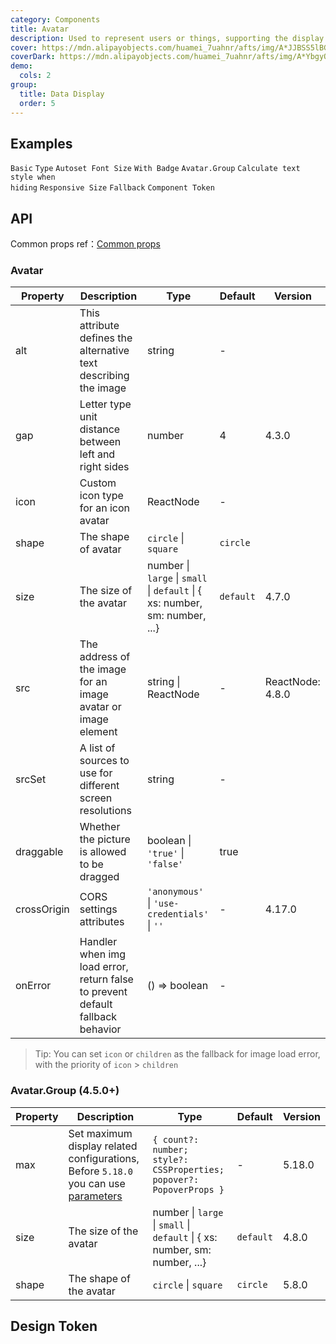 ```yaml
---
category: Components
title: Avatar
description: Used to represent users or things, supporting the display of images, icons, or characters.
cover: https://mdn.alipayobjects.com/huamei_7uahnr/afts/img/A*JJBSS5lBG4IAAAAAAAAAAAAADrJ8AQ/original
coverDark: https://mdn.alipayobjects.com/huamei_7uahnr/afts/img/A*YbgyQaRGz-UAAAAAAAAAAAAADrJ8AQ/original
demo:
  cols: 2
group:
  title: Data Display
  order: 5
---
```


## Examples

<!-- prettier-ignore -->
<code src="./demo/basic.tsx">Basic</code>
<code src="./demo/type.tsx">Type</code>
<code src="./demo/dynamic.tsx">Autoset Font Size</code>
<code src="./demo/badge.tsx">With Badge</code>
<code src="./demo/group.tsx">Avatar.Group</code>
<code src="./demo/toggle-debug.tsx" debug>Calculate text style when hiding</code>
<code src="./demo/responsive.tsx">Responsive Size</code>
<code src="./demo/fallback.tsx" debug>Fallback</code>
<code src="./demo/component-token.tsx" debug>Component Token</code>

## API

Common props ref：[Common props](/docs/react/common-props)

### Avatar

| Property | Description | Type | Default | Version |
| --- | --- | --- | --- | --- |
| alt | This attribute defines the alternative text describing the image | string | - |  |
| gap | Letter type unit distance between left and right sides | number | 4 | 4.3.0 |
| icon | Custom icon type for an icon avatar | ReactNode | - |  |
| shape | The shape of avatar | `circle` \| `square` | `circle` |  |
| size | The size of the avatar | number \| `large` \| `small` \| `default` \| { xs: number, sm: number, ...} | `default` | 4.7.0 |
| src | The address of the image for an image avatar or image element | string \| ReactNode | - | ReactNode: 4.8.0 |
| srcSet | A list of sources to use for different screen resolutions | string | - |  |
| draggable | Whether the picture is allowed to be dragged | boolean \| `'true'` \| `'false'` | true |  |
| crossOrigin | CORS settings attributes | `'anonymous'` \| `'use-credentials'` \| `''` | - | 4.17.0 |
| onError | Handler when img load error, return false to prevent default fallback behavior | () => boolean | - |  |

> Tip: You can set `icon` or `children` as the fallback for image load error, with the priority of `icon` > `children`

### Avatar.Group (4.5.0+)

| Property | Description | Type | Default | Version |
| --- | --- | --- | --- | --- |
| max | Set maximum display related configurations, Before `5.18.0` you can use [parameters](https://github.com/ant-design/ant-design/blob/9d134859becbdae5b9ce276f6d9af4264691d81f/components/avatar/group.tsx#L35-L38) | `{ count?: number; style?: CSSProperties; popover?: PopoverProps }` | - | 5.18.0 |
| size | The size of the avatar | number \| `large` \| `small` \| `default` \| { xs: number, sm: number, ...} | `default` | 4.8.0 |
| shape | The shape of the avatar | `circle` \| `square` | `circle` | 5.8.0 |

## Design Token

<ComponentTokenTable component="Avatar"></ComponentTokenTable>
